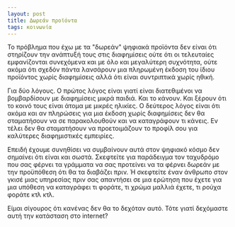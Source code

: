 ```yaml
---
layout: post
title: Δωρεάν προϊόντα
tags: κοινωνία
---
```


Το πρόβλημα που έχω με τα "δωρεάν" ψηφιακά προϊόντα δεν είναι ότι
στηρίζουν την ανάπτυξή τους στις διαφημίσεις ούτε ότι οι τελευταίες
εμφανίζονται συνεχόμενα και με όλο και μεγαλύτερη συχνότητα, ούτε
ακόμα ότι σχεδόν πάντα λανσάρουν μια πληρωμένη έκδοση του ίδιου προϊόντος
χωρίς διαφημίσεις αλλά ότι είναι συντριπτικά χωρίς ηθική.

Για δύο λόγους. Ο πρώτος λόγος είναι γιατί είναι διατεθιμένοι να βομβαρδίσουν με
διαφημίσεις μικρά παιδιά. Και το κάνουν. Και ξέρουν ότι το κοινό τους
είναι άτομα με μικρές ηλικίες. Ο δεύτερος λόγος είναι ότι ακόμα και αν
πληρώσεις για μια έκδοση χωρίς διαφημίσεις δεν θα σταματήσουν να σε
παρακολουθούν και να καταγράφουν τι κάνεις. Εν τέλει δεν θα
σταματήσουν να προετοιμάζουν το προφίλ σου για καλύτερες διαφημιστικές
εμπειρίες.

Επειδή έχουμε συνηθίσει να συμβαίνουν αυτά στον ψηφιακό κόσμο δεν
σημαίνει ότι είναι και σωστά. Σκεφτείτε για παράδειγμα τον ταχυδρόμο
που σας φέρνει τα γράμματα να σας προτείνει να τα φέρνει δωρεάν με την
προϋπόθεση ότι θα τα διαβάζει πριν. Ή σκεφτείτε έναν άνθρωπο στον γκισέ μιας
υπηρεσίας πριν σας απαντήσει σε μια ερώτηση που έχετε για μια υπόθεση να
καταγράφει τι φοράτε, τι χρώμα μαλλιά έχετε, τι ρούχα φοράτε κτλ κτλ.

Είμαι σίγουρος ότι κανένας δεν θα το δεχόταν αυτό. Τότε γιατί
δεχόμαστε αυτή την κατάσταση στο internet?
